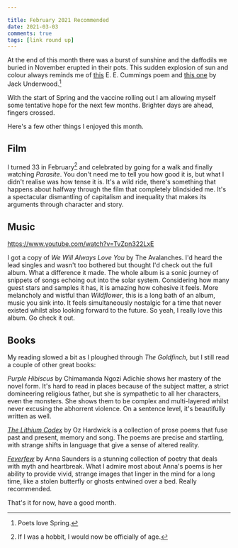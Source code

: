 ```yaml
---

title: February 2021 Recommended
date: 2021-03-03
comments: true
tags: [link round up]
---
```


At the end of this month there was a burst of sunshine and the daffodils we buried in November erupted in their pots. This sudden explosion of sun and colour always reminds me of [this](https://poets.org/poem/spring-perhaps-hand) E. E. Cummings poem and [this one](https://poetryarchive.org/poem/spring/) by Jack Underwood.[^1]

With the start of Spring and the vaccine rolling out I am allowing myself some tentative hope for the next few months. Brighter days are ahead, fingers crossed.

Here's a few other things I enjoyed this month.

## Film

I turned 33 in February[^2] and celebrated by going for a walk and finally watching *Parasite*. You don't need me to tell you how good it is, but what I didn't realise was how tense it is.  It's a wild ride, there's something that happens about halfway through the film that completely blindsided me. It's a spectacular dismantling of capitalism and inequality that makes its arguments through character and story.

## Music

https://www.youtube.com/watch?v=TvZpn322LxE

I got a copy of *We Will Always Love You* by The Avalanches. I'd heard the lead singles and wasn't too bothered but thought I'd check out the full album. What a difference it made. The whole album is a sonic journey of snippets of songs echoing out into the solar system. Considering how many guest stars and samples it has, it is amazing how cohesive it feels. More melancholy and wistful than *Wildflower*, this is a long bath of an album, music you sink into. It feels simultaneously nostalgic for a time that never existed whilst also looking forward to the future. So yeah, I really love this album. Go check it out.

## Books

My reading slowed a bit as I ploughed through *The Goldfinch*, but I still read a couple of other great books:

*Purple Hibiscus* by Chimamanda Ngozi Adichie shows her mastery of the novel form. It's hard to read in places because of the subject matter, a strict domineering religious father, but she is sympathetic to all her characters, even the monsters. She shows them to be complex and multi-layered whilst never excusing the abhorrent violence. On a sentence level, it's beautifully written as well.

[*The Lithium Codex*](https://www.hedgehogpress.co.uk/product/lithium-codex-oz-hardwick-print/) by Oz Hardwick is a collection of prose poems that fuse past and present, memory and song. The poems are precise and startling, with strange shifts in language that give a sense of altered reality.

[*Feverfew*](https://www.indigodreams.co.uk/as-feverfew/4595124139) by Anna Saunders is a stunning collection of poetry that deals with myth and heartbreak. What I admire most about Anna's poems is her ability to provide vivid, strange images that linger in the mind for a long time, like a stolen butterfly or ghosts entwined over a bed. Really recommended.

That's it for now, have a good month.


[^1]: Poets love Spring.  
[^2]: If I was a hobbit, I would now be officially of age.
